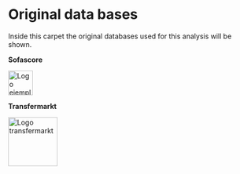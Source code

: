 # Original data bases #

Inside this carpet the original databases used for this analysis will be shown.

**Sofascore** 

<a href="https://www.sofascore.com/es/">
    <img src="https://play-lh.googleusercontent.com/ioue-6Mk6Gsin6zqeGilTVKlwk4sa8tZtzlsVDKYa3ZcvCjWgem-4noASh1Hms6GQAQ=w480-h960-rw" alt="Logo ejemplo" width="50" />
</a>

**Transfermarkt** 

<a href="https://www.transfermarkt.es/">
    <img src="https://tmsi.akamaized.net/head/tm_logo_rebrush.svg" alt="Logo transfermarkt" width="100" />
</a>
